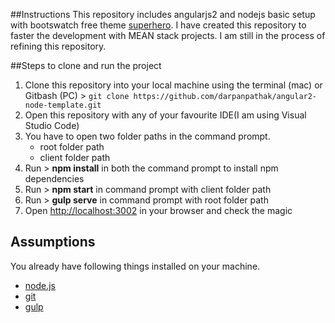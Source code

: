 ##Instructions
This repository includes angularjs2 and nodejs basic setup with bootswatch free theme [superhero](http://bootswatch.com/superhero/). I have created this repository to faster the development with MEAN stack projects. I am still in the process of refining this repository.

##Steps to clone and run the project
1. Clone this repository into your local machine using the terminal (mac) or Gitbash (PC) > `git clone https://github.com/darpanpathak/angular2-node-template.git`
2. Open this repository with any of your favourite IDE(I am using Visual Studio Code)
3. You have to open two folder paths in the command prompt.
    - root folder path 
    - client folder path
4. Run > **npm install** in both the command prompt to install npm dependencies 
5. Run > **npm start** in command prompt with client folder path 
6. Run > **gulp serve** in command prompt with root folder path
7. Open [http://localhost:3002](http://localhost:3002) in your browser and check the magic

## Assumptions
You already have following things installed on your machine.

- [node.js](http://nodejs.org/)
- [git](http://git-scm.com/)
- [gulp](http://gulpjs.com/)
  
